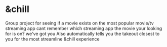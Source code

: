 # &chill
Group project for seeing if a movie exists on the most popular movie/tv streaming app
cant remember which streaming app the movie your looking for is on? we've got you
Also automatically tells you the takeout closest to you for the most streamline &chill experience
